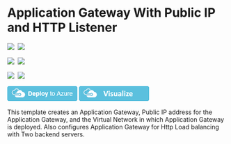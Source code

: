 # Application Gateway With Public IP and HTTP Listener

<IMG SRC="https://azurequickstartsservice.blob.core.windows.net/badges/101-application-gateway-public-ip/PublicLastTestDate.svg" />&nbsp;
<IMG SRC="https://azurequickstartsservice.blob.core.windows.net/badges/101-application-gateway-public-ip/PublicDeployment.svg" />&nbsp;

<IMG SRC="https://azurequickstartsservice.blob.core.windows.net/badges/101-application-gateway-public-ip/FairfaxLastTestDate.svg" />&nbsp;
<IMG SRC="https://azurequickstartsservice.blob.core.windows.net/badges/101-application-gateway-public-ip/FairfaxDeployment.svg" />&nbsp;

<IMG SRC="https://azurequickstartsservice.blob.core.windows.net/badges/101-application-gateway-public-ip/BestPracticeResult.svg" />&nbsp;
<IMG SRC="https://azurequickstartsservice.blob.core.windows.net/badges/101-application-gateway-public-ip/CredScanResult.svg" />&nbsp;

[![Deploy to Azure](https://raw.githubusercontent.com/Azure/azure-quickstart-templates/master/1-CONTRIBUTION-GUIDE/images/deploytoazure.png)](https://portal.azure.com/#create/Microsoft.Template/uri/https%3A%2F%2Fraw.githubusercontent.com%2FAzure%2Fazure-quickstart-templates%2Fmaster%2F101-application-gateway-public-ip%2Fazuredeploy.json)
<a href="http://armviz.io/#/?load=https%3A%2F%2Fraw.githubusercontent.com%2FAzure%2Fazure-quickstart-templates%2Fmaster%2F101-application-gateway-public-ip%2Fazuredeploy.json" target="_blank">
    <img src="https://raw.githubusercontent.com/Azure/azure-quickstart-templates/master/1-CONTRIBUTION-GUIDE/images/visualizebutton.png"/>
</a>

This template creates an Application Gateway, Public IP address for the Application Gateway, and the Virtual Network in which Application Gateway is deployed. Also configures Application Gateway for Http Load balancing with Two backend servers.

